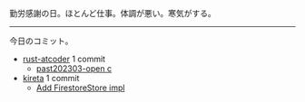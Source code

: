 勤労感謝の日。ほとんど仕事。体調が悪い。寒気がする。

---

今日のコミット。

- [rust-atcoder](https://github.com/bouzuya/rust-atcoder) 1 commit
  - [past202303-open c](https://github.com/bouzuya/rust-atcoder/commit/5c28c3bf56f489df7801a192d1311d4e0a501673)
- [kireta](https://github.com/bouzuya/kireta) 1 commit
  - [Add FirestoreStore impl](https://github.com/bouzuya/kireta/commit/9356996ce1f65534738084d3d44ccf5acce7e6f5)
